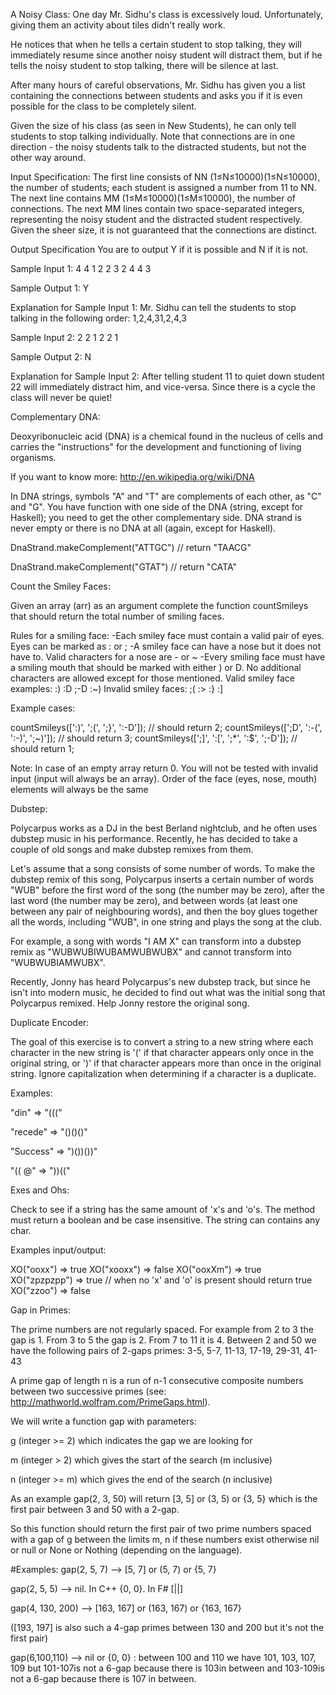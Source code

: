 A Noisy Class:
One day Mr. Sidhu's class is excessively loud. Unfortunately, giving them an activity about tiles didn't really work.

He notices that when he tells a certain student to stop talking, they will immediately resume since another noisy student will distract them, but if he tells the noisy student to stop talking, there will be silence at last.

After many hours of careful observations, Mr. Sidhu has given you a list containing the connections between students and asks you if it is even possible for the class to be completely silent.

Given the size of his class (as seen in New Students), he can only tell students to stop talking individually. Note that connections are in one direction - the noisy students talk to the distracted students, but not the other way around.

Input Specification:
The first line consists of NN (1≤N≤10000)(1≤N≤10000), the number of students; each student is assigned a number from 11 to NN.
The next line contains MM (1≤M≤10000)(1≤M≤10000), the number of connections.
The next MM lines contain two space-separated integers, representing the noisy student and the distracted student respectively. Given the sheer size, it is not guaranteed that the connections are distinct.

Output Specification
You are to output Y if it is possible and N if it is not.

Sample Input 1:
4
4
1 2
2 3
2 4
4 3

Sample Output 1:
Y

Explanation for Sample Input 1:
Mr. Sidhu can tell the students to stop talking in the following order: 1,2,4,31,2,4,3

Sample Input 2:
2
2
1 2
2 1

Sample Output 2:
N

Explanation for Sample Input 2:
After telling student 11 to quiet down student 22 will immediately distract him, and vice-versa. Since there is a cycle the class will never be quiet!


Complementary DNA:

Deoxyribonucleic acid (DNA) is a chemical found in the nucleus of cells and carries the "instructions" for the development and functioning of living organisms.

If you want to know more: http://en.wikipedia.org/wiki/DNA

In DNA strings, symbols "A" and "T" are complements of each other, as "C" and "G". You have function with one side of the DNA (string, except for Haskell); you need to get the other complementary side. DNA strand is never empty or there is no DNA at all (again, except for Haskell).

DnaStrand.makeComplement("ATTGC") // return "TAACG"

DnaStrand.makeComplement("GTAT") // return "CATA"


Count the Smiley Faces:

Given an array (arr) as an argument complete the function countSmileys that should return the total number of smiling faces.

Rules for a smiling face:
-Each smiley face must contain a valid pair of eyes. Eyes can be marked as : or ;
-A smiley face can have a nose but it does not have to. Valid characters for a nose are - or ~
-Every smiling face must have a smiling mouth that should be marked with either ) or D.
No additional characters are allowed except for those mentioned.
Valid smiley face examples:
:) :D ;-D :~)
Invalid smiley faces:
;( :> :} :] 

Example cases:

countSmileys([':)', ';(', ';}', ':-D']);       // should return 2;
countSmileys([';D', ':-(', ':-)', ';~)']);     // should return 3;
countSmileys([';]', ':[', ';*', ':$', ';-D']); // should return 1;

Note: In case of an empty array return 0. You will not be tested with invalid input (input will always be an array). Order of the face (eyes, nose, mouth) elements will always be the same


Dubstep:

Polycarpus works as a DJ in the best Berland nightclub, and he often uses dubstep music in his performance. Recently, he has decided to take a couple of old songs and make dubstep remixes from them.

Let's assume that a song consists of some number of words. To make the dubstep remix of this song, Polycarpus inserts a certain number of words "WUB" before the first word of the song (the number may be zero), after the last word (the number may be zero), 
and between words (at least one between any pair of neighbouring words), and then the boy glues together all the words, including "WUB", in one string and plays the song at the club.

For example, a song with words "I AM X" can transform into a dubstep remix as "WUBWUBIWUBAMWUBWUBX" and cannot transform into "WUBWUBIAMWUBX".

Recently, Jonny has heard Polycarpus's new dubstep track, but since he isn't into modern music, he decided to find out what was the initial song that Polycarpus remixed. Help Jonny restore the original song.


Duplicate Encoder:

The goal of this exercise is to convert a string to a new string where each character in the new string is '(' if that character appears only once in the original string, or ')' if that character appears more than once in the original string. Ignore capitalization when determining if a character is a duplicate.

Examples:

"din" => "((("

"recede" => "()()()"

"Success" => ")())())"

"(( @" => "))(("


Exes and Ohs:

Check to see if a string has the same amount of 'x's and 'o's. The method must return a boolean and be case insensitive. The string can contains any char.

Examples input/output:

XO("ooxx") => true
XO("xooxx") => false
XO("ooxXm") => true
XO("zpzpzpp") => true // when no 'x' and 'o' is present should return true
XO("zzoo") => false


Gap in Primes:

The prime numbers are not regularly spaced. For example from 2 to 3 the gap is 1. From 3 to 5 the gap is 2. From 7 to 11 it is 4. Between 2 and 50 we have the following pairs of 2-gaps primes: 3-5, 5-7, 11-13, 17-19, 29-31, 41-43

A prime gap of length n is a run of n-1 consecutive composite numbers between two successive primes (see: http://mathworld.wolfram.com/PrimeGaps.html).

We will write a function gap with parameters:

g (integer >= 2) which indicates the gap we are looking for

m (integer > 2) which gives the start of the search (m inclusive)

n (integer >= m) which gives the end of the search (n inclusive)

As an example gap(2, 3, 50) will return [3, 5] or (3, 5) or {3, 5} which is the first pair between 3 and 50 with a 2-gap.

So this function should return the first pair of two prime numbers spaced with a gap of g between the limits m, n if these numbers exist otherwise nil or null or None or Nothing (depending on the language).

#Examples: gap(2, 5, 7) --> [5, 7] or (5, 7) or {5, 7}

gap(2, 5, 5) --> nil. In C++ {0, 0}. In F# [||]

gap(4, 130, 200) --> [163, 167] or (163, 167) or {163, 167}

([193, 197] is also such a 4-gap primes between 130 and 200 but it's not the first pair)

gap(6,100,110) --> nil or {0, 0} : between 100 and 110 we have 101, 103, 107, 109 but 101-107is not a 6-gap because there is 103in between and 103-109is not a 6-gap because there is 107 in between.
